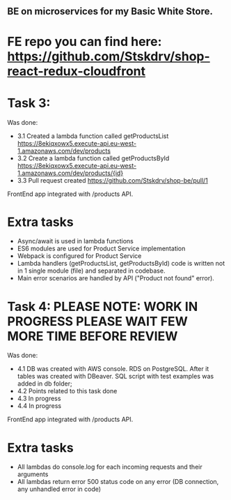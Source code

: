 ## BE on microservices for my Basic White Store. 
# FE repo you can find here: https://github.com/Stskdrv/shop-react-redux-cloudfront

# Task 3:
Was done:

 * 3.1 Created a lambda function called getProductsList https://8ekiqxowx5.execute-api.eu-west-1.amazonaws.com/dev/products
 * 3.2 Create a lambda function called getProductsById https://8ekiqxowx5.execute-api.eu-west-1.amazonaws.com/dev/products/{id}
 * 3.3 Pull request created https://github.com/Stskdrv/shop-be/pull/1

 FrontEnd app integrated with /products API.

 # Extra tasks

 - Async/await is used in lambda functions
 - ES6 modules are used for Product Service implementation
 - Webpack is configured for Product Service
 - Lambda handlers (getProductsList, getProductsById) code is written not in 1 single module (file) and separated in codebase.
 - Main error scenarios are handled by API ("Product not found" error).


# Task 4:  PLEASE NOTE: WORK IN PROGRESS PLEASE WAIT FEW MORE TIME BEFORE REVIEW
Was done:

 * 4.1 DB was created with AWS console. RDS on PostgreSQL. After it tables was created with DBeaver. SQL script with test examples was added in db folder;
 * 4.2 Points related to this task done
 * 4.3 In progress
 * 4.4 In progress

 FrontEnd app integrated with /products API.

 # Extra tasks

 - All lambdas do console.log for each incoming requests and their arguments
 - All lambdas return error 500 status code on any error (DB connection, any unhandled error in code)